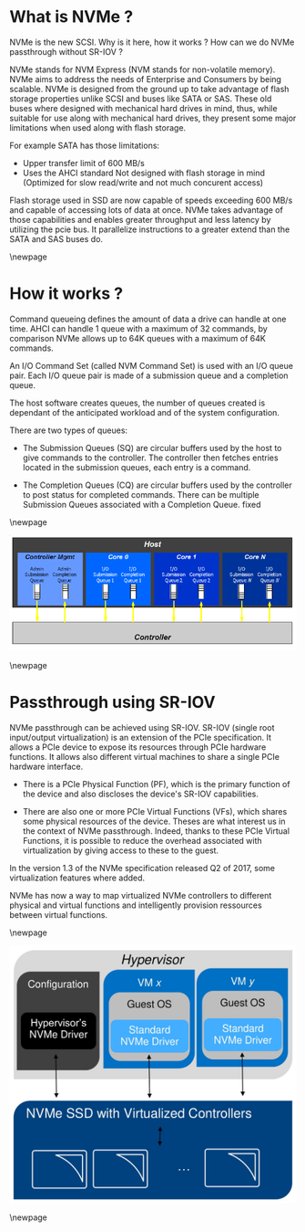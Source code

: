 What is NVMe ?
=====

NVMe is the new SCSI. Why is it here, how it works ? How can we do NVMe
passthrough without SR-IOV ?

NVMe stands for NVM Express (NVM stands for non-volatile memory). NVMe aims to
address the needs of Enterprise and Consumers by being scalable.
NVMe is designed from the ground up to take advantage of flash storage
properties unlike SCSI and buses like SATA or SAS.
These old buses where designed with mechanical hard drives in mind, thus, while
suitable for use along with mechanical hard drives, they present some major
limitations when used along with flash storage.

For example SATA has those limitations:

 - Upper transfer limit of 600 MB/s
 - Uses the AHCI standard
    Not designed with flash storage in mind (Optimized for slow read/write and
    not much concurent access)

Flash storage used in SSD are now capable of speeds exceeding 600 MB/s and
capable of accessing lots of data at once. NVMe takes advantage of those
capabilities and enables greater throughput and less latency by utilizing the
pcie bus. It parallelize instructions to a greater extend than the SATA and SAS
buses do.

\newpage

How it works ?
==============

Command queueing defines the amount of data a drive can handle at one time.
AHCI can handle 1 queue with a maximum of 32 commands, by comparison NVMe
allows up to 64K queues with a maximum of 64K commands.

An I/O Command Set (called NVM Command Set) is used with an I/O queue pair.
Each I/O queue pair is made of a submission queue and a completion queue.

The host software creates queues, the number of queues created is dependant of
the anticipated workload and of the system configuration.

There are two types of queues:

 - The Submission Queues (SQ) are circular buffers used by the host to give
 commands to the controller.  The controller then fetches entries located in
 the submission queues, each entry is a command.

 - The Completion  Queues  (CQ) are circular buffers used by the controller to  post  status  for  completed 
commands. There can be multiple Submission Queues associated with a Completion
Queue.
fixed

\newpage

![Queue Pair Example](QueuePair.jpg)


\newpage


Passthrough using SR-IOV
======

NVMe passthrough can be achieved using SR-IOV. SR-IOV (single root input/output
virtualization) is an extension of the PCIe specification. It allows a PCIe
device to expose its resources through PCIe hardware functions. It allows also
different virtual machines to share a single PCIe hardware interface.

 - There is a PCIe Physical Function (PF), which is the primary function of the
 device and also discloses the device's SR-IOV capabilities.

 - There are also one or more PCIe Virtual Functions (VFs), which shares some
 physical resources of the device. Theses are what interest us in the context
 of NVMe passthrough. Indeed, thanks to these PCIe Virtual Functions, it is
 possible to reduce the overhead associated with virtualization by giving
 access to these to the guest.

In the version 1.3 of the NVMe specification released Q2 of 2017, some
virtualization features where added.

NVMe has now a way to map virtualized NVMe controllers to different physical
and virtual functions and intelligently provision ressources between virtual
functions.
  
\newpage

![Direct Assignment](DirectAssignment.jpg)


\newpage

